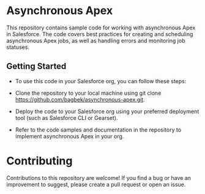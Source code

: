 # Asynchronous Apex
This repository contains sample code for working with asynchronous Apex in Salesforce. The code covers best practices for creating and scheduling asynchronous Apex jobs, as well as handling errors and monitoring job statuses.

## Getting Started
- To use this code in your Salesforce org, you can follow these steps:

- Clone the repository to your local machine using git clone https://github.com/bagbek/asynchronous-apex.git.
- Deploy the code to your Salesforce org using your preferred deployment tool (such as Salesforce CLI or Gearset).
- Refer to the code samples and documentation in the repository to implement asynchronous Apex in your org.
# Contributing
Contributions to this repository are welcome! If you find a bug or have an improvement to suggest, please create a pull request or open an issue.